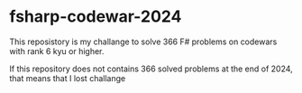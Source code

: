 # fsharp-codewar-2024

This reposistory is my challange to solve 366 F# problems on codewars with rank 6 kyu or higher.

If this repository does not contains 366 solved problems at the end of 2024, that means that I lost challange
